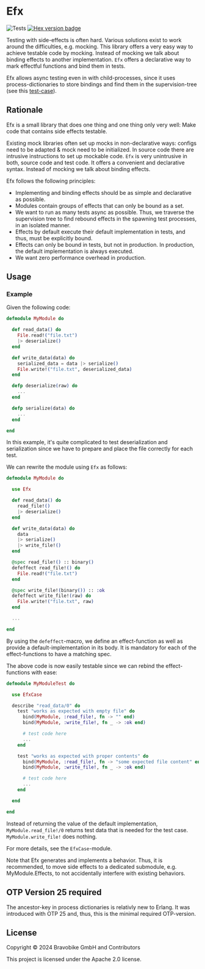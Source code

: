 # Efx

![Tests](https://github.com/bravobike/efx/actions/workflows/main.yaml/badge.svg)
[![Hex version badge](https://img.shields.io/hexpm/v/efx.svg)](https://hex.pm/packages/efx)


Testing with side-effects is often hard. Various solutions exist to work around
the difficulties, e.g. mocking. This library offers a very easy way to achieve
testable code by mocking. Instead of mocking we talk about binding effects to another implementation.
`Efx` offers a declarative way to mark effectful functions and bind them in tests.

Efx allows async testing even in with child-processes, since it uses process-dictionaries
to store bindings and find them in the supervision-tree (see this [test-case](https://github.com/bravobike/efx/blob/improve-doc-example/test/efx_case_test.exs#L52)).

## Rationale

Efx is a small library that does one thing and one thing only very well: Make code
that contains side effects testable.

Existing mock libraries often set up mocks in non-declarative ways: configs need
to be adapted & mock need to be initialized. In source code there are intrusive
instructions to set up mockable code. `Efx` is very unintrusive in both, source
code and test code. It offers a convenient and declarative syntax. Instead of
mocking we talk about binding effects.

Efx follows the following principles:

- Implementing and binding effects should be as simple and declarative as possible.
- Modules contain groups of effects that can only be bound as a set.
- We want to run as many tests async as possible. Thus, we traverse
  the supervision tree to find rebound effects in the spawning test processes,
  in an isolated manner.
- Effects by default execute their default implementation in tests, and thus, must be explicitly bound.
- Effects can only be bound in tests, but not in production. In production, the default implementation is always executed.
- We want zero performance overhead in production.


## Usage

### Example

Given the following code:

```elixir
defmodule MyModule do

  def read_data() do
    File.read!("file.txt")
    |> deserialize()
  end

  def write_data(data) do
    serialized_data = data |> serialize()
    File.write!("file.txt", deserialized_data)
  end

  defp deserialize(raw) do
    ...
  end

  defp serialize(data) do
    ...
  end

end
```

In this example, it's quite complicated to test deserialization and serialization since
we have to prepare and place the file correctly for each test.

We can rewrite the module using `Efx` as follows:


```elixir
defmodule MyModule do

  use Efx

  def read_data() do
    read_file!()
    |> deserialize()
  end

  def write_data(data) do
    data
    |> serialize()
    |> write_file!()
  end

  @spec read_file!() :: binary()
  defeffect read_file!() do
    File.read!("file.txt")
  end

  @spec write_file!(binary()) :: :ok
  defeffect write_file!(raw) do
    File.write!("file.txt", raw)
  end

  ...

end
```

By using the `defeffect`-macro, we define an effect-function as well as provide
a default-implementation in its body. It is mandatory for each of the effect-functions to have a matching spec.

The above code is now easily testable since we can rebind the effect-functions with ease:

```elixir
defmodule MyModuleTest do

  use EfxCase

  describe "read_data/0" do
    test "works as expected with empty file" do
      bind(MyModule, :read_file!, fn -> "" end)
      bind(MyModule, :write_file!, fn _ -> :ok end)

      # test code here
      ...
    end

    test "works as expected with proper contents" do
      bind(MyModule, :read_file!, fn -> "some expected file content" end)
      bind(MyModule, :write_file!, fn _ -> :ok end)

      # test code here
      ...
    end

  end

end
```

Instead of returning the value of the default implementation, `MyModule.read_file!/0` returns test data that is needed for the test case. `MyModule.write_file!` does nothing.

For more details, see the `EfxCase`-module.

Note that Efx generates and implements a behavior. Thus, it is recommended, to move side effects to a dedicated submodule, e.g. MyModule.Effects, to not accidentally interfere with existing behaviors.

## OTP Version 25 required

The ancestor-key in process dictionaries is relativly new to Erlang. It was introduced with OTP 25 and, thus, this is the minimal required OTP-version.

## License
Copyright © 2024 Bravobike GmbH and Contributors

This project is licensed under the Apache 2.0 license.
